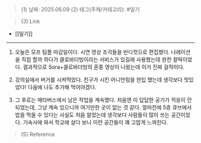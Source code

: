 >(1) 날짜: 2025.06.09
>(2) 태그(주제/카테고리): #일기 

>(3) Link
- [[일기]]
---

1. 오늘은 모프 팀플 마감일이다. 시연 영상 조각들을 반디컷으로 편집했다. 나레이션을 직접 할까 하다가 클로바더빙이라는 서비스가 있길래 사용했는데 완전 찰떡이었다. 결과적으로 Sora+클로바더빙의 혼종 영상이 나왔는데 이거 진짜 걸작이다.

2. 강의실에서 버거를 시켜먹었다. 친구가 시킨 어니언링을 한입 했는데 생각보다 맛있었다! 다음에 나도 추가해 먹어야겠다.

3. 그 후로는 메타버스에서 남은 작업을 계속했다. 처음엔 이 답답한 공기가 적응이 안 되었는데, 그냥 계속 있으니까 여기만한 곳이 없는 것 같다. 얼마전에 5층 큐브에서 밥을 먹을 수 있다는 사실도 처음 알았는데 생각보다 사람들이 많이 쓰는 공간이었다. 기숙사에 와서 학교에 살다 보니 이런 공간들이 꽤 고맙게 느껴진다.

>(5) Reference

